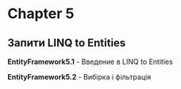 # Chapter 5
## Запити LINQ to Entities

**EntityFramework5.1** - Введение в LINQ to Entities

**EntityFramework5.2** - Вибірка і фільтрація